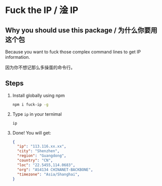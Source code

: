 # Fuck the IP / 淦 IP

## Why you should use this package / 为什么你要用这个包

Because you want to fuck those complex command lines to get IP information.

因为你不想记那么多操蛋的命令行。

## Steps

1. Install globally using npm

   ```zsh
   npm i fuck-ip -g
   ```

2. Type `ip` in your ternimal

   ```zsh
   ip
   ```

3. Done! You will get:

   ```json
   {
     "ip": "113.116.xx.xx",
     "city": "Shenzhen",
     "region": "Guangdong",
     "country": "CN",
     "loc": "22.5455,114.0683",
     "org": "AS4134 CHINANET-BACKBONE",
     "timezone": "Asia/Shanghai",
   }
   ```
